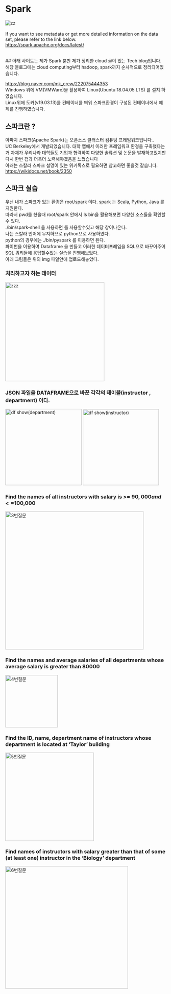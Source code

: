 #  Spark
![zz](https://img.favpng.com/21/18/13/apache-spark-apache-hadoop-big-data-scala-apache-http-server-png-favpng-EpaM9khCpGC32E7uRV7fuaWpy.jpg) </br></br>
If you want to see metadata or get more detailed information on the data set, please refer to the link below.</br>
<https://spark.apache.org/docs/latest/>

<br>
## 아래 사이트는 제가 Spark 뿐만 제가 정리한 cloud 글이 있는 Tech blog입니다. 해당 블로그에는 cloud computing부터 hadoop, spark까지 순차적으로 정리되어있습니다.

<https://blog.naver.com/mk_crew/222075444353>
<br>
Windows 위에 VM(VMWare)을 활용하여 Linux(Ubuntu 18.04.05 LTS) 를 설치 하였습니다. <br>
 Linux위에 도커(v19.03.13)를 컨테이너를 띄워 스파크환경이 구성된 컨테이너에서 예제를 진행하였습니다. <br>
 

## 스파크란 ?
아파치 스파크(Apache Spark)는 오픈소스 클러스터 컴퓨팅 프레임워크입니다.. <br>
UC Berkeley에서 개발되었습니다. 대학 랩에서 이러한 프레임워크 환경을 구축했다는거 자체가 우리나라 대학들도 기업과 협력하여 다양한 솔류션 및 논문을 발재하고있지만 다시 한번 갭과 더욱더 노력해야겠음을 느꼈습니다 <br>
아래는 스칼라 스파크 설명이 있는 위키독스로 필요하면 참고하면 좋을것 같습니다.<br>
<https://wikidocs.net/book/2350>

 ## 스파크 실습
 우선 내가 스파크가 있는 환경은 root/spark 이다. spark 는 Scala, Python, Java 를 지원한다.<br>
 따라서 pwd를 쳤을때 root/spark 안에서 ls bin을 활용해보면 다양한 소스들을 확인할수 있다. <br>
./bin/spark-shell 을 사용하면 <scala> 를 사용할수있고 해당 창이나온다. <br>
 나는 스칼라 언어에 무지하므로 python으로 사용하였다. <br>
 python의 경우에는 ./bin/pyspark 를 이용하면 된다. <br>
 파이썬을 이용하여 Dataframe 을 만들고 이러한 데이터프레임을 SQL으로 바꾸어주어 SQL 쿼리들에 응답할수있는 실습을 진행해보았다. <br>
 아래 그림들은 위의 img 파일안에 업로드해놓았다.
 
 ### 처리하고자 하는 데이터
 <img width="310" alt="zzz" src="https://user-images.githubusercontent.com/41941627/99473867-d163b700-298e-11eb-8688-9fb16d126ca5.png">
 
 ### JSON 파일을 DATAFRAME으로 바꾼 각각의 테이블(instructor , department) 이다.
 
<img width="239" alt="df show(department)" src="https://user-images.githubusercontent.com/41941627/99472267-9ca23080-298b-11eb-8904-b4b6645e0ac9.png">
<img width="238" alt="df show(instructor)" src="https://user-images.githubusercontent.com/41941627/99472271-9dd35d80-298b-11eb-8f3a-9ae14dd4a92c.png">

 ### Find the names of all instructors with salary is >= $90,000 and <=$100,000

<img width="433" alt="3번질문" src="https://user-images.githubusercontent.com/41941627/99472274-a035b780-298b-11eb-82b0-cbb5fb2fa725.png">

 ### Find the names and average salaries of all departments whose average salary is greater than 80000


<img width="164" alt="4번질문" src="https://user-images.githubusercontent.com/41941627/99472278-a166e480-298b-11eb-97ea-806ba2fab95f.png">

 ### Find the ID, name, department name of instructors whose department is located at ‘Taylor’ building

<img width="277" alt="5번질문" src="https://user-images.githubusercontent.com/41941627/99472283-a2981180-298b-11eb-97ab-85571b463d04.png">

 ### Find names of instructors with salary greater than that of some (at least one) instructor in the ‘Biology’ department

<img width="384" alt="6번질문" src="https://user-images.githubusercontent.com/41941627/99472284-a3c93e80-298b-11eb-9aed-9e4fc4c2e7d4.png">
